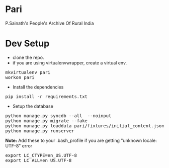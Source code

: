 <h1>Pari</h1>


P.Sainath's People's Archive Of Rural India


Dev Setup
==========

* clone the repo.
* if you are using virtualenvwrapper, create a virtual env.
<pre>
mkvirtualenv pari
workon pari
</pre>
* Install the dependencies
<pre>
pip install -r requirements.txt
</pre>
* Setup the database
<pre>
python manage.py syncdb --all  --noinput 
python manage.py migrate --fake
python manage.py loaddata pari/fixtures/initial_content.json 
python manage.py runserver
</pre>

<b>Note:</b> Add these to your .bash_profile if you are getting "unknown locale: UTF-8" error
<pre>
export LC_CTYPE=en_US.UTF-8
export LC_ALL=en_US.UTF-8
</pre>
